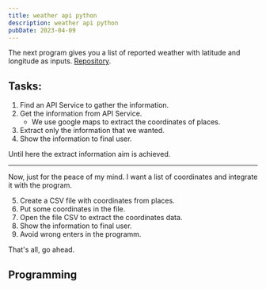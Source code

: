 ```yaml
---
title: weather api python
description: weather api python
pubDate: 2023-04-09
---
```


The next program gives you a list of reported weather with latitude and
longitude as inputs. [Repository](https://github.com/cesarcori/weather-api "GitHub Repository").


## Tasks:

1. Find an API Service to gather the information.
2. Get the information from API Service.
    * We use google maps to extract the coordinates of places.
3. Extract only the information that we wanted.
4. Show the information to final user.

Until here the extract information aim is achieved.

---

Now, just for the peace of my mind. I want a list of coordinates and
integrate it with the program.

5. Create a CSV file with coordinates from places.
6. Put some coordinates in the file.
7. Open the file CSV to extract the coordinates data.
8. Show the information to final user.
9. Avoid wrong enters in the programm.

That's all, go ahead.

## Programming

